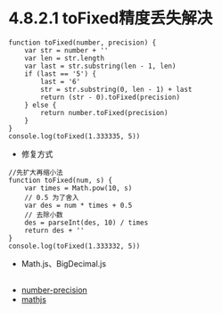 # 4.8.2.1 toFixed精度丢失解决


```
function toFixed(number, precision) {
    var str = number + ''
    var len = str.length
    var last = str.substring(len - 1, len)
    if (last == '5') {
        last = '6'
        str = str.substring(0, len - 1) + last
        return (str - 0).toFixed(precision)
    } else {
        return number.toFixed(precision)
    }
}
console.log(toFixed(1.333335, 5))
```

- 修复方式

```
//先扩大再缩小法 
function toFixed(num, s) {
    var times = Math.pow(10, s)
    // 0.5 为了舍入
    var des = num * times + 0.5
    // 去除小数
    des = parseInt(des, 10) / times
    return des + ''
}
console.log(toFixed(1.333332, 5))
```

- Math.js、BigDecimal.js

## 
- [number-precision](https://github.com/nefe/number-precision)
- [mathjs]()
